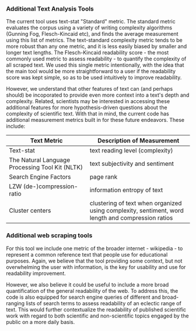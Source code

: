 
### Additional Text Analysis Tools
The current tool uses text-stat "Standard" metric. The standard metric evaluates the corpus using a variety of writing complexity algorithms (Gunning Fog, Flesch-Kincaid etc), and finds the average measurement using this list of metrics. The text-standard complexity metric tends to be more robust than any one metric, and it is less easily biased by smaller and longer text lengths.
The Flesch-Kincaid readability score - the most commonly used metric to assess readability - to quantify the complexity of all scraped text. We used this single metric intentionally, with the idea that  the main tool would be more straightforward to a user if the readability score was kept simple, so as to be used intuitively to improve readability. 

However, we understand that other features of text can (and perhaps should) be incoporated to provide even more context into a text's depth and complexity. Related, scientists may be interested in accessing these additional features for more hypothesis-driven questions about the complexity of scientific text. With that in mind, the current code has additional measurement metrics built in for these future endeavors. These include: 

| Text Metric |   Description of Measurement |
|----------|----------|
| Text-stat                                        | text reading level (complexity) |
| The Natural Language Processing Tool Kit (NLTK)  | text subjectivity and sentiment |
| Search Engine Factors      | page rank  |
| LZW (de-)compression-ratio | information entropy of text |
| Cluster centers            | clustering of text when organized using complexity, sentiment, word length and compression  ratios   |


### Additional web scraping tools
For this tool we include one metric of the broader internet - wikipedia - to represent a common reference text that people use for educational purposes. Again, we believe that the tool providing some context, but not overwhelming the user with information, is the key for usability and use for readability improvement.

However, we also believe it could be useful to include a more broad quantification of the general readability of the web. To address this, the code is also equipped for search engine queries of different and broad-ranging lists of search terms to assess readability of an eclectic range of text. This would further contextualize the readability of published scientific work with regard to both scientific and non-scientific topics engaged by the public on a more daily basis.


